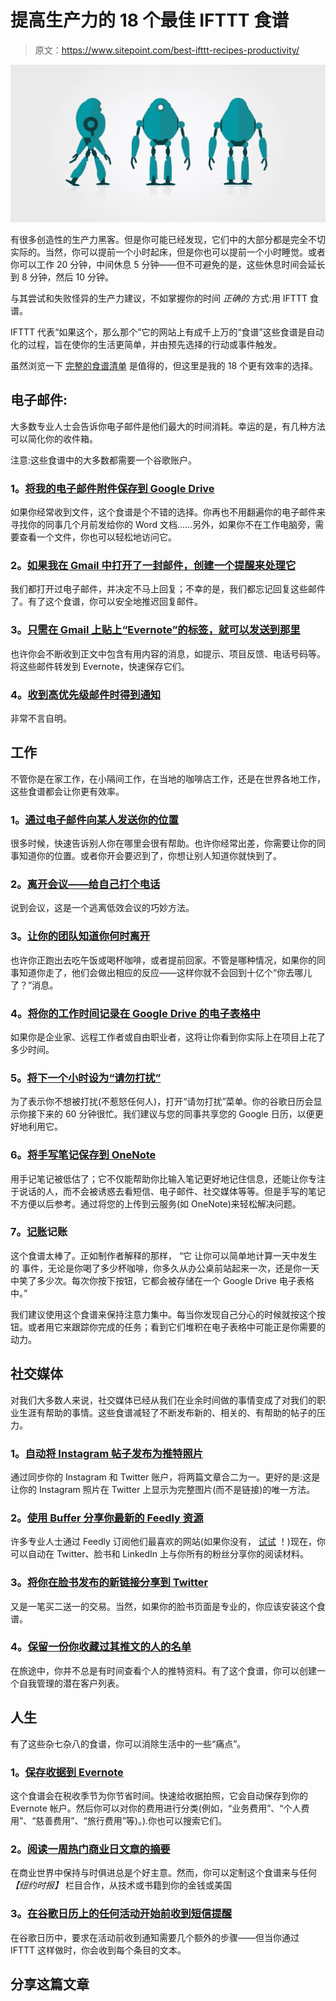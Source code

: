 # 提高生产力的 18 个最佳 IFTTT 食谱

> 原文：<https://www.sitepoint.com/best-ifttt-recipes-productivity/>

![](img/2581fca460725972424ea385379b67e5.png)

有很多创造性的生产力黑客。但是你可能已经发现，它们中的大部分都是完全不切实际的。当然，你可以提前一个小时起床，但是你也可以提前一个小时睡觉。或者你可以工作 20 分钟，中间休息 5 分钟——但不可避免的是，这些休息时间会延长到 8 分钟，然后 10 分钟。

与其尝试和失败怪异的生产力建议，不如掌握你的时间 *正确的* 方式:用 IFTTT 食谱。

IFTTT 代表“如果这个，那么那个”它的网站上有成千上万的“食谱”这些食谱是自动化的过程，旨在使你的生活更简单，并由预先选择的行动或事件触发。

虽然浏览一下 [完整的食谱清单](https://ifttt.com/recipes) 是值得的，但这里是我的 18 个更有效率的选择。

## **电子邮件:**

大多数专业人士会告诉你电子邮件是他们最大的时间消耗。幸运的是，有几种方法可以简化你的收件箱。

注意:这些食谱中的大多数都需要一个谷歌账户。

### 1。[将我的电子邮件附件保存到 Google Drive](https://ifttt.com/recipes/99068-save-my-email-attachments-to-google-drive)

如果你经常收到文件，这个食谱是个不错的选择。你再也不用翻遍你的电子邮件来寻找你的同事几个月前发给你的 Word 文档……另外，如果你不在工作电脑旁，需要查看一个文件，你也可以轻松地访问它。

### 2。[如果我在 Gmail 中打开了一封邮件，创建一个提醒来处理它](https://ifttt.com/recipes/126848-if-i-star-an-email-in-gmail-create-a-reminder-to-take-care-of-it)

我们都打开过电子邮件，并决定不马上回复；不幸的是，我们都忘记回复这些邮件了。有了这个食谱，你可以安全地推迟回复邮件。

### 3。[只需在 Gmail 上贴上“Evernote”的标签，就可以发送到那里](https://ifttt.com/recipes/2174-simply-label-a-gmail-evernote-to-send-it-there)

也许你会不断收到正文中包含有用内容的消息，如提示、项目反馈、电话号码等。将这些邮件转发到 Evernote，快速保存它们。

### 4。[收到高优先级邮件时得到通知](https://ifttt.com/recipes/307819-get-a-notification-when-you-receive-a-high-priority-email)

非常不言自明。

## **工作**

不管你是在家工作，在小隔间工作，在当地的咖啡店工作，还是在世界各地工作，这些食谱都会让你更有效率。

### 1。[通过电子邮件向某人发送你的位置](https://ifttt.com/recipes/226624-send-someone-your-location-via-email)

很多时候，快速告诉别人你在哪里会很有帮助。也许你经常出差，你需要让你的同事知道你的位置。或者你开会要迟到了，你想让别人知道你就快到了。

### 2。[离开会议——给自己打个电话](https://ifttt.com/recipes/257257-get-out-of-a-meeting-send-yourself-a-phone-call)

说到会议，这是一个逃离低效会议的巧妙方法。

### 3。[让你的团队知道你何时离开](https://ifttt.com/recipes/227077-let-your-team-know-when-you-re-away)

也许你正跑出去吃午饭或喝杯咖啡，或者提前回家。不管是哪种情况，如果你的同事知道你走了，他们会做出相应的反应——这样你就不会回到十亿个“你去哪儿了？”消息。

### 4。[将你的工作时间记录在 Google Drive 的电子表格中](https://ifttt.com/recipes/234848-log-your-work-hours-in-a-spreadsheet-on-google-drive)

如果你是企业家、远程工作者或自由职业者，这将让你看到你实际上在项目上花了多少时间。

### 5。[将下一个小时设为“请勿打扰”](https://ifttt.com/recipes/192149-block-off-the-next-hour-as-do-not-disturb)

为了表示你不想被打扰(不惹怒任何人)，打开“请勿打扰”菜单。你的谷歌日历会显示你接下来的 60 分钟很忙。我们建议与您的同事共享您的 Google 日历，以便更好地利用它。

### 6。[将手写笔记保存到 OneNote](https://ifttt.com/recipes/258136-save-your-handwritten-notes-to-onenote)

用手记笔记被低估了；它不仅能帮助你比输入笔记更好地记住信息，还能让你专注于说话的人，而不会被诱惑去看短信、电子邮件、社交媒体等等。但是手写的笔记不方便以后参考。通过将您的上传到云服务(如 OneNote)来轻松解决问题。

### 7。[记账](https://ifttt.com/recipes/226644-keeping-tally-on-anything)记账

这个食谱太棒了。正如制作者解释的那样， “它 让你可以简单地计算一天中发生的 事件，无论是你喝了多少杯咖啡，你多久从办公桌前站起来一次，还是你一天中笑了多少次。每次你按下按钮，它都会被存储在一个 Google Drive 电子表格中。”

我们建议使用这个食谱来保持注意力集中。每当你发现自己分心的时候就按这个按钮。或者用它来跟踪你完成的任务；看到它们堆积在电子表格中可能正是你需要的动力。

## **社交媒体**

对我们大多数人来说，社交媒体已经从我们在业余时间做的事情变成了对我们的职业生涯有帮助的事情。这些食谱减轻了不断发布新的、相关的、有帮助的帖子的压力。

### 1。[自动将 Instagram 帖子发布为推特照片](https://ifttt.com/recipes/103249-automatically-post-your-instagrams-as-twitter-photos)

通过同步你的 Instagram 和 Twitter 账户，将两篇文章合二为一。更好的是:这是让你的 Instagram 照片在 Twitter 上显示为完整图片(而不是链接)的唯一方法。

### 2。[使用 Buffer 分享你最新的 Feedly 资源](https://ifttt.com/recipes/99553-use-buffer-to-share-your-latest-feedly-sources)

许多专业人士通过 Feedly 订阅他们最喜欢的网站(如果你没有， [试试](https://feedly.com/i/welcome) ！)现在，你可以自动在 Twitter、脸书和 LinkedIn 上与你所有的粉丝分享你的阅读材料。

### 3。[将你在脸书发布的新链接分享到 Twitter](https://ifttt.com/recipes/105786-share-new-links-you-post-on-facebook-to-twitter)

又是一笔买二送一的交易。当然，如果你的脸书页面是专业的，你应该安装这个食谱。

### 4。[保留一份你收藏过其推文的人的名单](https://ifttt.com/recipes/157212-keep-a-list-of-people-whose-tweets-you-ve-favorited)

在旅途中，你并不总是有时间查看个人的推特资料。有了这个食谱，你可以创建一个自我管理的潜在客户列表。

## **人生**

有了这些杂七杂八的食谱，你可以消除生活中的一些“痛点”。

### 1。[保存收据到 Evernote](https://ifttt.com/recipes/222385-save-receipts-to-evernote)

这个食谱会在税收季节为你节省时间。快速给收据拍照，它会自动保存到你的 Evernote 帐户。然后你可以对你的费用进行分类(例如，“业务费用”、“个人费用”、“慈善费用”、“旅行费用”等)。).你也可以搜索它们。

### 2。[阅读一周热门商业日文章的摘要](https://ifttt.com/recipes/197665-read-a-digest-of-the-week-s-popular-business-day-articles)

在商业世界中保持与时俱进总是个好主意。然而，你可以定制这个食谱来与任何 *【纽约时报】* 栏目合作，从技术或书籍到你的金钱或美国

### 3。[在谷歌日历上的任何活动开始前收到短信提醒](https://ifttt.com/recipes/13-get-an-sms-alert-before-any-event-starts-on-your-google-calendar)

在谷歌日历中，要求在活动前收到通知需要几个额外的步骤——但当你通过 IFTTT 这样做时，你会收到每个条目的文本。

## 分享这篇文章